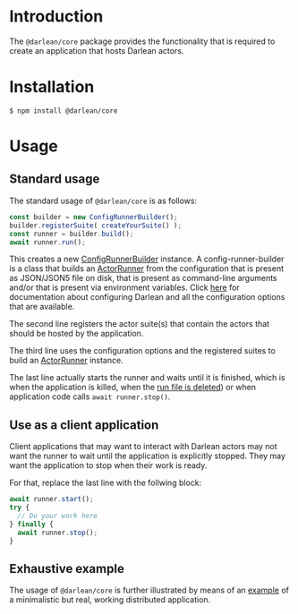 # Introduction

The `@darlean/core` package provides the functionality that is required to create an application that hosts Darlean actors.

# Installation

```
$ npm install @darlean/core
```

# Usage

## Standard usage

The standard usage of `@darlean/core` is as follows:
```ts
const builder = new ConfigRunnerBuilder();
builder.registerSuite( createYourSuite() );
const runner = builder.build();
await runner.run();
```

This creates a new [ConfigRunnerBuilder](https://docs.darlean.io/latest/ConfigRunnerBuilder.html) instance. A config-runner-builder is a class that builds an
[ActorRunner](https://docs.darlean.io/latest/ActorRunner.html#) from the configuration that is present as JSON/JSON5 file on disk, that is present as
command-line arguments and/or that is present via environment variables. Click [here](https://darlean.io/documentation/configuration-options/) for documentation 
about configuring Darlean and all the configuration options that are available.

The second line registers the actor suite(s) that contain the actors that should be hosted by the application.

The third line uses the configuration options and the registered suites to build an [ActorRunner](https://docs.darlean.io/latest/ActorRunner.html#) instance.

The last line actually starts the runner and waits until it is finished, which is when the application is killed, when the [run file is deleted](https://darlean.io/documentation/starting-and-stopping/)) 
or when application code calls `await runner.stop()`.

## Use as a client application

Client applications that may want to interact with Darlean actors may not want the runner to wait until the application is explicitly stopped. They may want the application to stop when their work is ready.

For that, replace the last line with the follwing block:

```ts
await runner.start();
try {
  // Do your work here
} finally {
  await runner.stop();
}
```

## Exhaustive example

The usage of `@darlean/core` is further illustrated by means of an [example](../examples/src/core) of a minimalistic but real, working distributed application.
